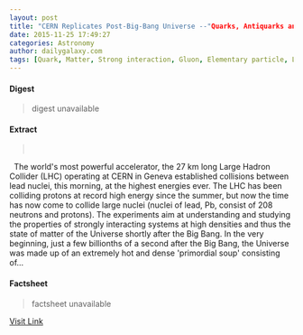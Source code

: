```yaml
---
layout: post
title: "CERN Replicates Post-Big-Bang Universe --"Quarks, Antiquarks and Gluons Over 4000 billion Degrees Temperature""
date: 2015-11-25 17:49:27
categories: Astronomy
author: dailygalaxy.com
tags: [Quark, Matter, Strong interaction, Gluon, Elementary particle, Large Hadron Collider, Proton, Nature, Quantum field theory, Quantum mechanics, Physical bodies, Applied and interdisciplinary physics, Mechanics, Theoretical physics, Subatomic particles, Chemistry, Quantum chromodynamics, Standard Model, Physical cosmology, Physical universe, Nuclear physics, Particle physics, Physics, Physical sciences]
---
```



#### Digest
>digest unavailable

#### Extract
>       The world's most powerful accelerator, the 27 km long Large Hadron Collider (LHC) operating at CERN in Geneva established collisions between lead nuclei, this morning, at the highest energies ever. The LHC has been colliding protons at record high energy since the summer, but now the time has now come to collide large nuclei (nuclei of lead, Pb, consist of 208 neutrons and protons). The experiments aim at understanding and studying the properties of strongly interacting systems at high densities and thus the state of matter of the Universe shortly after the Big Bang. In the very beginning, just a few billionths of a second after the Big Bang, the Universe was made up of an extremely hot and dense 'primordial soup' consisting of...

#### Factsheet
>factsheet unavailable

[Visit Link](http://www.dailygalaxy.com/my_weblog/2015/11/cern-creates-post-big-bang-primordial-soup-quarks-antiquarks-and-gluons-over-4000-billion-degrees-te.html)


